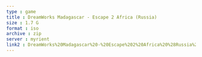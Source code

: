 ```yaml
---
type : game
title : DreamWorks Madagascar - Escape 2 Africa (Russia)
size : 1.7 G
format : iso
archive : zip
server : myrient
link2 : DreamWorks%20Madagascar%20-%20Escape%202%20Africa%20%28Russia%29
---
```

